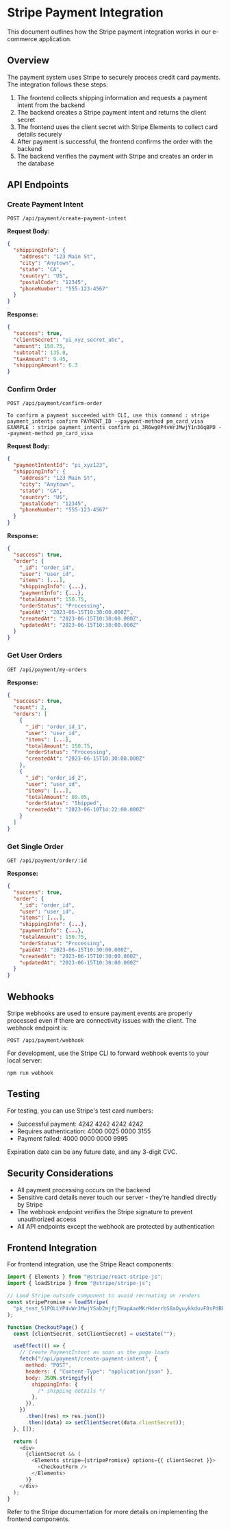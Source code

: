 # Stripe Payment Integration

This document outlines how the Stripe payment integration works in our e-commerce application.

## Overview

The payment system uses Stripe to securely process credit card payments. The integration follows these steps:

1. The frontend collects shipping information and requests a payment intent from the backend
2. The backend creates a Stripe payment intent and returns the client secret
3. The frontend uses the client secret with Stripe Elements to collect card details securely
4. After payment is successful, the frontend confirms the order with the backend
5. The backend verifies the payment with Stripe and creates an order in the database

## API Endpoints

### Create Payment Intent

```
POST /api/payment/create-payment-intent
```

**Request Body:**

```json
{
  "shippingInfo": {
    "address": "123 Main St",
    "city": "Anytown",
    "state": "CA",
    "country": "US",
    "postalCode": "12345",
    "phoneNumber": "555-123-4567"
  }
}
```

**Response:**

```json
{
  "success": true,
  "clientSecret": "pi_xyz_secret_abc",
  "amount": 150.75,
  "subtotal": 135.0,
  "taxAmount": 9.45,
  "shippingAmount": 6.3
}
```

### Confirm Order

```
POST /api/payment/confirm-order

To confirm a payment succeeded with CLI, use this command : stripe payment_intents confirm PAYMENT_ID --payment-method pm_card_visa
EXAMPLE : stripe payment_intents confirm pi_3R6wg0P4vWrJMwjY1n36qBPD --payment-method pm_card_visa
```

**Request Body:**

```json
{
  "paymentIntentId": "pi_xyz123",
  "shippingInfo": {
    "address": "123 Main St",
    "city": "Anytown",
    "state": "CA",
    "country": "US",
    "postalCode": "12345",
    "phoneNumber": "555-123-4567"
  }
}
```

**Response:**

```json
{
  "success": true,
  "order": {
    "_id": "order_id",
    "user": "user_id",
    "items": [...],
    "shippingInfo": {...},
    "paymentInfo": {...},
    "totalAmount": 150.75,
    "orderStatus": "Processing",
    "paidAt": "2023-06-15T10:30:00.000Z",
    "createdAt": "2023-06-15T10:30:00.000Z",
    "updatedAt": "2023-06-15T10:30:00.000Z"
  }
}
```

### Get User Orders

```
GET /api/payment/my-orders
```

**Response:**

```json
{
  "success": true,
  "count": 2,
  "orders": [
    {
      "_id": "order_id_1",
      "user": "user_id",
      "items": [...],
      "totalAmount": 150.75,
      "orderStatus": "Processing",
      "createdAt": "2023-06-15T10:30:00.000Z"
    },
    {
      "_id": "order_id_2",
      "user": "user_id",
      "items": [...],
      "totalAmount": 89.95,
      "orderStatus": "Shipped",
      "createdAt": "2023-06-10T14:22:00.000Z"
    }
  ]
}
```

### Get Single Order

```
GET /api/payment/order/:id
```

**Response:**

```json
{
  "success": true,
  "order": {
    "_id": "order_id",
    "user": "user_id",
    "items": [...],
    "shippingInfo": {...},
    "paymentInfo": {...},
    "totalAmount": 150.75,
    "orderStatus": "Processing",
    "paidAt": "2023-06-15T10:30:00.000Z",
    "createdAt": "2023-06-15T10:30:00.000Z",
    "updatedAt": "2023-06-15T10:30:00.000Z"
  }
}
```

## Webhooks

Stripe webhooks are used to ensure payment events are properly processed even if there are connectivity issues with the client. The webhook endpoint is:

```
POST /api/payment/webhook
```

For development, use the Stripe CLI to forward webhook events to your local server:

```
npm run webhook
```

## Testing

For testing, you can use Stripe's test card numbers:

- Successful payment: 4242 4242 4242 4242
- Requires authentication: 4000 0025 0000 3155
- Payment failed: 4000 0000 0000 9995

Expiration date can be any future date, and any 3-digit CVC.

## Security Considerations

- All payment processing occurs on the backend
- Sensitive card details never touch our server - they're handled directly by Stripe
- The webhook endpoint verifies the Stripe signature to prevent unauthorized access
- All API endpoints except the webhook are protected by authentication

## Frontend Integration

For frontend integration, use the Stripe React components:

```javascript
import { Elements } from "@stripe/react-stripe-js";
import { loadStripe } from "@stripe/stripe-js";

// Load Stripe outside component to avoid recreating on renders
const stripePromise = loadStripe(
  "pk_test_51POLLYP4vWrJMwjYSab2mjfjTHapAaoMKrHderrbS8aOyuykkduvF0sPdBB6VpulZCmMxGfRd3NpmGHFE3D9RAEK0038a5wjiI"
);

function CheckoutPage() {
  const [clientSecret, setClientSecret] = useState("");

  useEffect(() => {
    // Create PaymentIntent as soon as the page loads
    fetch("/api/payment/create-payment-intent", {
      method: "POST",
      headers: { "Content-Type": "application/json" },
      body: JSON.stringify({
        shippingInfo: {
          /* shipping details */
        },
      }),
    })
      .then((res) => res.json())
      .then((data) => setClientSecret(data.clientSecret));
  }, []);

  return (
    <div>
      {clientSecret && (
        <Elements stripe={stripePromise} options={{ clientSecret }}>
          <CheckoutForm />
        </Elements>
      )}
    </div>
  );
}
```

Refer to the Stripe documentation for more details on implementing the frontend components.
